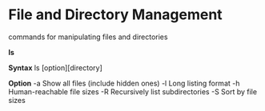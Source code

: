 # **File and Directory Management**

commands for manipulating files and directories

**ls**

**Syntax**
ls [option][directory]

**Option**
-a     Show all files (include hidden ones)
-l     Long listing format
-h     Human-reachable file sizes
-R     Recursively list subdirectories
-S     Sort by file sizes




